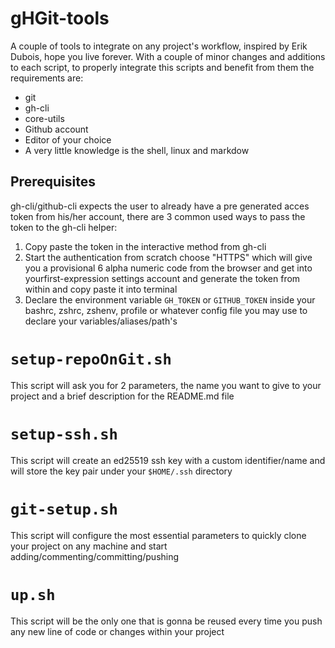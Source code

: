 # gHGit-tools

A couple of tools to integrate on any project's workflow, inspired by Erik Dubois, hope you live forever. With a couple of minor changes and additions to each script, to properly integrate this scripts and benefit from them the requirements are:

- git
- gh-cli
- core-utils
- Github account
- Editor of your choice
- A very little knowledge is the shell, linux and markdow

## Prerequisites

gh-cli/github-cli expects the user to already have a pre generated acces token from his/her account, there are 3 common used ways to pass the token to the gh-cli helper:

1. Copy paste the token in the interactive method from gh-cli
2. Start the authentication from scratch choose "HTTPS" which will give you
   a provisional 6 alpha numeric code from the browser and get into yourfirst-expression
   settings account and generate the token from within and copy paste it into terminal
3. Declare the environment variable `GH_TOKEN` or `GITHUB_TOKEN` inside your bashrc,
   zshrc, zshenv, profile or whatever config file you may use to declare your variables/aliases/path's

# `setup-repoOnGit.sh`

This script will ask you for 2 parameters, the name you want to give to your project and a brief description for the README.md file

# `setup-ssh.sh`

This script will create an ed25519 ssh key with a custom identifier/name and will store the key pair under your `$HOME/.ssh` directory

# `git-setup.sh`

This script will configure the most essential parameters to quickly clone your project on any machine and start adding/commenting/committing/pushing

# `up.sh`

This script will be the only one that is gonna be reused every time you push any new line of code or changes within your project
